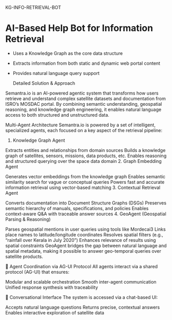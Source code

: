 KG-INFO-RETRIEVAL-BOT
# AI-Based Help Bot for Information Retrieval
- Uses a Knowledge Graph as the core data structure
- Extracts information from both static and dynamic web portal content
- Provides natural language query support

   Detailed Solution & Approach

Semantra.io is an AI-powered agentic system that transforms how users retrieve and understand complex satellite datasets and documentation from ISRO’s MOSDAC portal. By combining semantic understanding, geospatial reasoning, and knowledge graph engineering, it enables natural language access to both structured and unstructured data.

  Multi-Agent Architecture
Semantra.io is powered by a set of intelligent, specialized agents, each focused on a key aspect of the retrieval pipeline:

1. Knowledge Graph Agent

Extracts entities and relationships from domain sources
Builds a knowledge graph of satellites, sensors, missions, data products, etc.
Enables reasoning and structured querying over the space data domain
2.  Graph Embedding Agent

Generates vector embeddings from the knowledge graph
Enables semantic similarity search for vague or conceptual queries
Powers fast and accurate information retrieval using vector-based matching
3.  Contextual Retrieval Agent

Converts documentation into Document Structure Graphs (DSGs)
Preserves semantic hierarchy of manuals, specifications, and policies
Enables context-aware Q&A with traceable answer sources
4.  GeoAgent (Geospatial Parsing & Reasoning)

Parses geospatial mentions in user queries using tools like Mordecai3
Links place names to latitude/longitude coordinates
Resolves spatial filters (e.g., “rainfall over Kerala in July 2020”)
Enhances relevance of results using spatial constraints
 GeoAgent bridges the gap between natural language and spatial metadata, making it possible to answer geo-temporal queries over satellite products.
 
🔗 Agent Coordination via AG-UI Protocol
All agents interact via a shared protocol (AG-UI) that ensures:

Modular and scalable orchestration
Smooth inter-agent communication
Unified response synthesis with traceability

💬 Conversational Interface
The system is accessed via a chat-based UI:

Accepts natural language questions
Returns precise, contextual answers
Enables interactive exploration of satellite data

